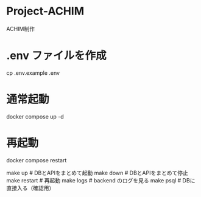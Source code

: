 # Project-ACHIM
ACHIM制作

# .env ファイルを作成
cp .env.example .env

# 通常起動
docker compose up -d
# 再起動
docker compose restart

make up        # DBとAPIをまとめて起動
make down      # DBとAPIをまとめて停止
make restart   # 再起動
make logs      # backend のログを見る
make psql      # DBに直接入る（確認用）
